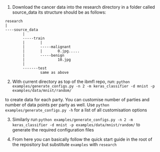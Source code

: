 1. Download the cancer data into the research directory in a folder called source_data
its structure should be as follows:
```
research
|
----source_data
		|
		-----train
		|		|
		|		-----malignant
		|		|       0.jpg.....
		|		-----benign
		|				10.jpg
		|
		-------test
				same as above
```


2. With current directory as top of the ibmfl repo, run:
```python  examples/generate_configs.py -n 2 -m keras_classifier -d mnist -p examples/data/mnist/random/```

to create data for each party. You can customise number of parties and number of data points per party as well. Use 
```python  examples/generate_configs.py -h```
for a list of all customisation options

3. Similarly run 
```python examples/generate_configs.py -n 2 -m keras_classifier -d mnist -p examples/data/mnist/random/```
to generate the required configuration files

4. From here you can basically follow the quick start guide in the root of the repository but substitute ```examples``` with ```research```


